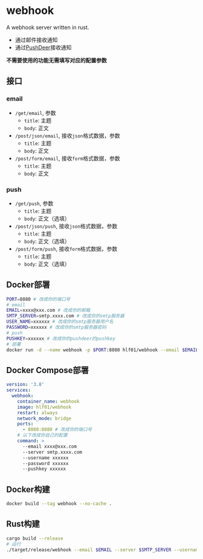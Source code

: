 # webhook
A webhook server written in rust.

- 通过邮件接收通知
- 通过[PushDeer](https://github.com/easychen/pushdeer)接收通知

**不需要使用的功能无需填写对应的配置参数**

## 接口
### email
- `/get/email`, 参数
    - `title`: 主题
    - `body`: 正文
- `/post/json/email`, 接收`json`格式数据，参数
    - `title`: 主题
    - `body`: 正文
- `/post/form/email`, 接收`form`格式数据，参数
    - `title`: 主题
    - `body`: 正文

### push
- `/get/push`, 参数
    - `title`: 主题
    - `body`: 正文（选填）
- `/post/json/push`, 接收`json`格式数据，参数
    - `title`: 主题
    - `body`: 正文（选填）
- `/post/form/push`, 接收`form`格式数据，参数
    - `title`: 主题
    - `body`: 正文（选填）

## Docker部署
```sh
PORT=8080 # 改成你的端口号
# email
EMAIL=xxxx@xxx.com # 改成你的邮箱
SMTP_SERVER=smtp.xxxx.com # 改成你的smtp服务器
USER_NAME=xxxxxx # 改成你的smtp服务器用户名
PASSWORD=xxxxxx # 改成你的smtp服务器密码
# push
PUSHKEY=xxxxxx # 改成你的pushdeer的pushkey
# 部署
docker run -d --name webhook -p $PORT:8080 hlf01/webhook --email $EMAIL --server $SMTP_SERVER --username $USER_NAME --password $PASSWORD --pushkey $PUSHKEY
```

## Docker Compose部署
```yml
version: '3.8'
services:
  webhook:
    container_name: webhook
    image: hlf01/webhook
    restart: always
    network_mode: bridge
    ports:
      - 8080:8080 # 改成你的端口号
    # 以下改成你自己的配置
    command: >
      --email xxxx@xxx.com
      --server smtp.xxxx.com
      --username xxxxxx
      --password xxxxxx
      --pushkey xxxxxx
```

## Docker构建
```sh
docker build --tag webhook --no-cache .
```

## Rust构建
```sh
cargo build --release
# 运行
./target/release/webhook --email $EMAIL --server $SMTP_SERVER --username $USER_NAME --password $PASSWORD --pushkey $PUSHKEY
```
